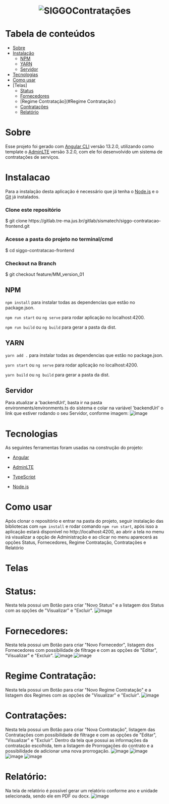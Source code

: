 <h1 align="center">
  <img alt="SIGGOContratações" title="#SIGGOContratações" src="https://user-images.githubusercontent.com/69858181/169584090-d5c33c24-b4f8-41e5-b8e5-9e78e20da7a9.png" />
</h1>

Tabela de conteúdos
=================
<!--ts-->
   *  [Sobre](#Sobre)
   *  [Instalação](#instalacao)
      *  [NPM](#NPM)
      *  [YARN](#YARN)
      *  [Servidor](#Servidor)
   *  [Tecnologias](#tecnologias)
   *  [Como usar](#como-usar)
   *  [Telas]
      *  [Status](#Status)
      *  [Fornecedores](#Fornecedores)
      *  [Regime Contratação](#Regime Contratação:)
      *  [Contratações](#Contratações)
      *  [Relatório](#Relatório)
<!--te-->



# Sobre
Esse projeto foi gerado com [Angular CLI](https://github.com/angular/angular-cli) versão 13.2.0, utilizando como template o [AdminLTE](https://adminlte.io/themes/v3/index3.html) versão 3.2.0, com ele foi desenvolvido um sistema de contratações de serviços.

# Instalacao
  Para a instalação desta aplicação é necessário que já tenha o [Node.js](https://nodejs.org/en/) e o [Git](https://git-scm.com/downloads) já instalados. 
  
<h3>Clone este repositório</h3>
$ git clone https://gitlab.tre-ma.jus.br/gitlab/sismatech/siggo-contratacao-frontend.git

<h3>Acesse a pasta do projeto no terminal/cmd</h3>
$ cd siggo-contratacao-frontend 

<h3>Checkout na Branch</h3>
$ git checkout feature/MM_version_01

## NPM
  `npm install` para instalar todas as dependencias que estão no package.json.
  
  `npm run start` ou `ng serve` para rodar aplicação no localhost:4200.

  `npm run build` ou `ng build` para gerar a pasta da dist.
 
## YARN
  ` yarn add . ` para instalar todas as dependencias que estão no package.json.

  `yarn start` ou `ng serve` para rodar aplicação no localhost:4200.

  `yarn build` ou `ng build` para gerar a pasta da dist.

## Servidor
   Para atualizar a 'backendUrl', basta ir na pasta environments/environments.ts do sistema e colar na variável 'backendUrl' o link que estiver rodando o seu Servidor, conforme imagem:
  ![image](https://user-images.githubusercontent.com/69858181/169563106-531f1d48-724d-48f3-93ed-2544fa055d49.png)

# Tecnologias
As seguintes ferramentas foram usadas na construção do projeto:
* [Angular](https://github.com/angular/angular-cli)

* [AdminLTE](https://adminlte.io/themes/v3/index3.html)

* [TypeScript](https://www.typescriptlang.org/)

* [Node.js](https://nodejs.org/en/)

# Como usar 

  Após clonar o repositório e entrar na pasta do projeto, seguir instalação das bibliotecas com `npm install` e rodar comando `npm run start`, após isso a aplicação estará disponível no http://localhost:4200, ao abrir a tela no menu irá visualizar a opção de Administração e ao clicar no menu aparecerá as opções Status, Fornecedores, Regime Contratação, Contratações e Relatório
  
# Telas
# Status:
Nesta tela possui um Botão para criar "Novo Status" e a listagem dos Status com as opções de "Visualizar" e "Excluir".
![image](https://user-images.githubusercontent.com/69858181/169588683-a9cbb43e-b916-4156-b7c2-6bc1a5299c53.png)


# Fornecedores: 
Nesta tela possui um Botão para criar "Novo Fornecedor", listagem dos Fornecedores com possibilidade de filtrage e com as opções de "Editar",  "Visualizar" e "Excluir".
![image](https://user-images.githubusercontent.com/69858181/169588617-9a76d4da-848a-4aca-8e46-56962b049d54.png)
![image](https://user-images.githubusercontent.com/69858181/169588757-b3382a91-cd24-4231-9175-ea34e75f5361.png)


# Regime Contratação: 
Nesta tela possui um Botão para criar "Novo Regime Contratação" e a listagem dos Regimes com as opções de "Visualizar" e "Excluir".
![image](https://user-images.githubusercontent.com/69858181/169588808-ba63c6fc-b3b8-4152-ad1d-5629681241a2.png)

# Contratações: 
Nesta tela possui um Botão para criar "Nova Contratação", listagem das Contratações com possibilidade de filtrage e com as opções de "Editar", "Visualizar" e "Excluir". Dentro da tela que possui as informações da contratação escolhida, tem a listagem de Prorrogações do contrato e a possibilidade de adicionar uma nova prorrogação.
  ![image](https://user-images.githubusercontent.com/69858181/169589306-74d8cb3b-1c62-4fc9-9bff-cddcb3a624c0.png)
![image](https://user-images.githubusercontent.com/69858181/169589383-eeeb4c34-de03-4c3c-8649-015811ff6960.png)
![image](https://user-images.githubusercontent.com/69858181/169589421-92ff95bb-10fe-4ef2-bf88-0a592f690e6d.png)
![image](https://user-images.githubusercontent.com/69858181/169589472-e2405a50-e9f2-455c-9b28-808caf08f4fd.png)

  
# Relatório: 
Na tela de relatório é possível gerar um relatório conforme ano e unidade selecionada, sendo ele em PDF ou docx.
![image](https://user-images.githubusercontent.com/69858181/169589077-10acb103-9ef6-4a82-9058-641af939a884.png)
